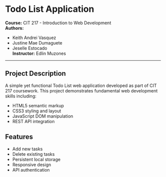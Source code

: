 # Todo List Application

**Course:** CIT 217 - Introduction to Web Development  
**Authors:**  
- Keith Andrei Vasquez  
- Justine Mae Dumaguete  
- Jeselle Estocado  
**Instructor:** Edlin Muzones  

---

## Project Description
A simple yet functional Todo List web application developed as part of CIT 217 coursework. This project demonstrates fundamental web development skills including:
- HTML5 semantic markup
- CSS3 styling and layout
- JavaScript DOM manipulation
- REST API integration

## Features
- Add new tasks
- Delete existing tasks
- Persistent local storage
- Responsive design
- API authentication
  
